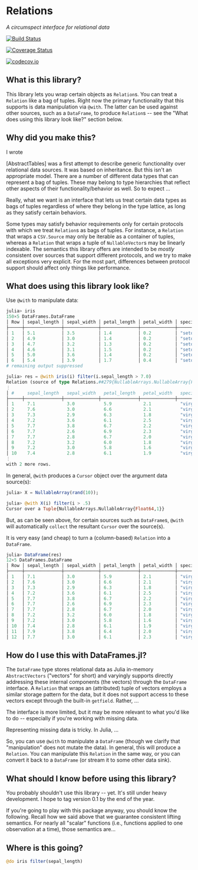 # Relations
*A circumspect interface for relational data*

[![Build Status](https://travis-ci.org/davidagold/Relations.jl.svg?branch=master)](https://travis-ci.org/davidagold/Relations.jl)

[![Coverage Status](https://coveralls.io/repos/davidagold/Relations.jl/badge.svg?branch=master&service=github)](https://coveralls.io/github/davidagold/Relations.jl?branch=master)

[![codecov.io](http://codecov.io/github/davidagold/Relations.jl/coverage.svg?branch=master)](http://codecov.io/github/davidagold/Relations.jl?branch=master)

## What is this library?

This library lets you wrap certain objects as `Relation`s. You can treat a `Relation` like a bag of tuples. Right now the primary functionality that this supports is data manipulation via `@with`. The latter can be used against other sources, such as a `DataFrame`, to produce `Relation`s -- see the "What does using this library look like?" section below.


## Why did you make this?

I wrote


[AbstractTables] was a first attempt to describe generic functionality over relational data sources. It was based on inheritance. But this isn't an appropriate model. There are a number of different data types that can represent a bag of tuples. These may belong to type hierarchies that reflect other aspects of their functionality/behavior as well. So to expect ...

Really, what we want is an interface that lets us treat certain data types as bags of tuples regardless of where they belong in the type lattice, as long as they satisfy certain behaviors.

Some types may satisfy behavior requirements only for certain protocols with which we treat `Relation`s as bags of tuples. For instance, a `Relation` that wraps a `CSV.Source` may only be iterable as a container of tuples, whereas a `Relation` that wraps a tuple of `NullableVector`s may be linearly indexable.
The semantics this library offers are intended to be *mostly* consistent over sources that support different protocols, and we try to make all exceptions very explicit. For the most part, differences between protocol support should affect only things like performance.


## What does using this library look like?

Use `@with` to manipulate data:

```julia
julia> iris
150×5 DataFrames.DataFrame
│ Row │ sepal_length │ sepal_width │ petal_length │ petal_width │ species     │
├─────┼──────────────┼─────────────┼──────────────┼─────────────┼─────────────┤
│ 1   │ 5.1          │ 3.5         │ 1.4          │ 0.2         │ "setosa"    │
│ 2   │ 4.9          │ 3.0         │ 1.4          │ 0.2         │ "setosa"    │
│ 3   │ 4.7          │ 3.2         │ 1.3          │ 0.2         │ "setosa"    │
│ 4   │ 4.6          │ 3.1         │ 1.5          │ 0.2         │ "setosa"    │
│ 5   │ 5.0          │ 3.6         │ 1.4          │ 0.2         │ "setosa"    │
│ 6   │ 5.4          │ 3.9         │ 1.7          │ 0.4         │ "setosa"    │
# remaining output suppressed

julia> res = @with iris(i) filter(i.sepal_length > 7.0)
Relation (source of type Relations.##279{NullableArrays.NullableArray{Float64,1},NullableArrays.NullableArray{Float64,1},NullableArrays.NullableArray{Float64,1},NullableArrays.NullableArray{Float64,1},NullableArrays.NullableArray{WeakRefString{UInt8},1}})
⋮
│ #     sepal_length   sepal_width   petal_length   petal_width   species      
├─────┼──────────────┼─────────────┼──────────────┼─────────────┼─────────────┤
│ 1     7.1            3.0           5.9            2.1           "virginica"  
│ 2     7.6            3.0           6.6            2.1           "virginica"  
│ 3     7.3            2.9           6.3            1.8           "virginica"  
│ 4     7.2            3.6           6.1            2.5           "virginica"  
│ 5     7.7            3.8           6.7            2.2           "virginica"  
│ 6     7.7            2.6           6.9            2.3           "virginica"  
│ 7     7.7            2.8           6.7            2.0           "virginica"  
│ 8     7.2            3.2           6.0            1.8           "virginica"  
│ 9     7.2            3.0           5.8            1.6           "virginica"  
│ 10    7.4            2.8           6.1            1.9           "virginica"  
⋮
with 2 more rows.
```

In general, `@with` produces a `Cursor` object over the argument data source(s):

```julia
julia> X = NullableArray(rand(10));

julia> @with X(i) filter(i > .5)
Cursor over a Tuple{NullableArrays.NullableArray{Float64,1}}
```

But, as can be seen above, for certain sources such as `DataFrame`s, `@with` will automatically `collect` the resultant `Cursor` over the source(s).

It is very easy (and cheap) to turn a (column-based) `Relation` into a `DataFrame`.

```julia
julia> DataFrame(res)
12×5 DataFrames.DataFrame
│ Row │ sepal_length │ sepal_width │ petal_length │ petal_width │ species     │
├─────┼──────────────┼─────────────┼──────────────┼─────────────┼─────────────┤
│ 1   │ 7.1          │ 3.0         │ 5.9          │ 2.1         │ "virginica" │
│ 2   │ 7.6          │ 3.0         │ 6.6          │ 2.1         │ "virginica" │
│ 3   │ 7.3          │ 2.9         │ 6.3          │ 1.8         │ "virginica" │
│ 4   │ 7.2          │ 3.6         │ 6.1          │ 2.5         │ "virginica" │
│ 5   │ 7.7          │ 3.8         │ 6.7          │ 2.2         │ "virginica" │
│ 6   │ 7.7          │ 2.6         │ 6.9          │ 2.3         │ "virginica" │
│ 7   │ 7.7          │ 2.8         │ 6.7          │ 2.0         │ "virginica" │
│ 8   │ 7.2          │ 3.2         │ 6.0          │ 1.8         │ "virginica" │
│ 9   │ 7.2          │ 3.0         │ 5.8          │ 1.6         │ "virginica" │
│ 10  │ 7.4          │ 2.8         │ 6.1          │ 1.9         │ "virginica" │
│ 11  │ 7.9          │ 3.8         │ 6.4          │ 2.0         │ "virginica" │
│ 12  │ 7.7          │ 3.0         │ 6.1          │ 2.3         │ "virginica" │
```

## How do I use this with DataFrames.jl?

The `DataFrame` type stores relational data as Julia in-memory `AbstractVectors` ("vectors" for short) and varyingly supports directly addressing these internal components (the vectors) through the `DataFrame` interface. A `Relation` that wraps an (attributed) tuple of vectors employs a similar storage pattern for the data, but it does not support access to these vectors except through the built-in `getfield`. Rather, ...

The interface is more limited, but it may be more relevant to what you'd like to do -- especially if you're working with missing data.

Representing missing data is tricky. In Julia, ...

So, you can use `@with` to manipulate a `DataFrame` (though we clarify that "manipulation" does not mutate the data). In general, this will produce a `Relation`. You can manipulate this `Relation` in the same way, or you can convert it back to a `DataFrame` (or stream it to some other data sink).


## What should I know before using this library?

You probably shouldn't use this library -- yet. It's still under heavy development. I hope to tag version 0.1 by the end of the year.

If you're going to play with this package anyway, you should know the following. Recall how we said above that we guarantee consistent lifting semantics. For nearly all "scalar" functions (i.e., functions applied to one observation at a time), those semantics are...


## Where is this going?

```julia
@do iris filter(sepal_length)
```
